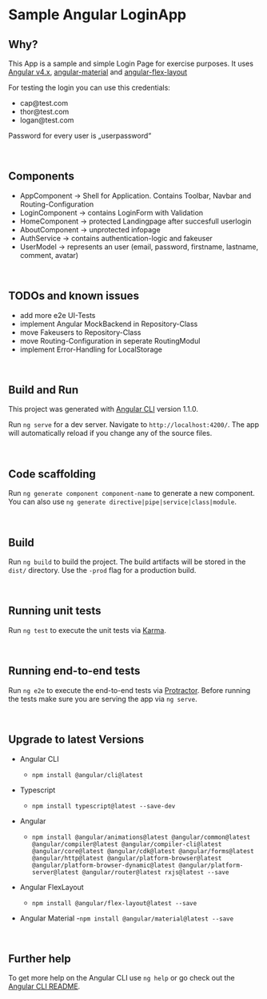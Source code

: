 # Sample Angular LoginApp

## Why?

This App is a sample and simple Login Page for exercise purposes. It uses 
            [Angular v4.x](https://angular.io), 
            [angular-material](https://material.angular.io)
            and [angular-flex-layout](https://github.com/angular/flex-layout)
          

For testing the login you can use this credentials: 
          
<ul>
    <li>cap@test.com</li>
    <li>thor@test.com</li>
    <li>logan@test.com</li>
</ul>
<p>
Password for every user is „userpassword“
</p>

&nbsp;
## Components
- AppComponent -> Shell for Application. Contains Toolbar, Navbar and Routing-Configuration
- LoginComponent -> contains LoginForm with Validation
- HomeComponent -> protected Landingpage after succesfull userlogin
- AboutComponent -> unprotected infopage
- AuthService -> contains authentication-logic and fakeuser
- UserModel -> represents an user (email, password, firstname, lastname, comment, avatar)

&nbsp;
## TODOs and known issues
- add more e2e UI-Tests
- implement Angular MockBackend in Repository-Class
- move Fakeusers to Repository-Class
- move Routing-Configuration in seperate RoutingModul
- implement Error-Handling for LocalStorage

&nbsp;
## Build and Run
This project was generated with [Angular CLI](https://github.com/angular/angular-cli) version 1.1.0.

Run `ng serve` for a dev server. Navigate to `http://localhost:4200/`. The app will automatically reload if you change any of the source files.

&nbsp;
## Code scaffolding

Run `ng generate component component-name` to generate a new component. You can also use `ng generate directive|pipe|service|class|module`.

&nbsp;
## Build

Run `ng build` to build the project. The build artifacts will be stored in the `dist/` directory. Use the `-prod` flag for a production build.

&nbsp;
## Running unit tests

Run `ng test` to execute the unit tests via [Karma](https://karma-runner.github.io).

&nbsp;
## Running end-to-end tests

Run `ng e2e` to execute the end-to-end tests via [Protractor](http://www.protractortest.org/).
Before running the tests make sure you are serving the app via `ng serve`.

&nbsp;
## Upgrade to latest Versions
- Angular CLI
    - `npm install @angular/cli@latest`

- Typescript
    - `npm install typescript@latest --save-dev`

- Angular
    - `npm install @angular/animations@latest @angular/common@latest @angular/compiler@latest @angular/compiler-cli@latest @angular/core@latest @angular/cdk@latest @angular/forms@latest @angular/http@latest @angular/platform-browser@latest @angular/platform-browser-dynamic@latest @angular/platform-server@latest @angular/router@latest rxjs@latest --save`

- Angular FlexLayout 
    - `npm install @angular/flex-layout@latest --save`

- Angular Material
    -`npm install @angular/material@latest --save`

&nbsp;

## Further help

To get more help on the Angular CLI use `ng help` or go check out the [Angular CLI README](https://github.com/angular/angular-cli/blob/master/README.md).
